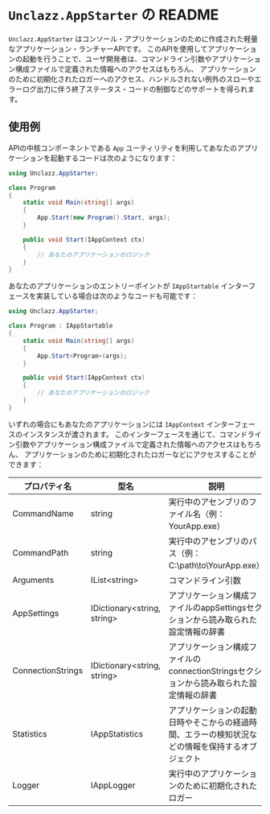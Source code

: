 # `Unclazz.AppStarter` の README

`Unclazz.AppStarter` はコンソール・アプリケーションのために作成された軽量なアプリケーション・ランチャーAPIです。
このAPIを使用してアプリケーションの起動を行うことで、ユーザ開発者は、コマンドライン引数やアプリケーション構成ファイルで定義された情報へのアクセスはもちろん、
アプリケーションのために初期化されたロガーへのアクセス、ハンドルされない例外のスローやエラーログ出力に伴う終了ステータス・コードの制御などのサポートを得られます。

## 使用例

APIの中核コンポーネントである `App` ユーティリティを利用してあなたのアプリケーションを起動するコードは次のようになります：

```cs
using Unclazz.AppStarter;

class Program
{
	static void Main(string[] args)
	{
		App.Start(new Program().Start, args);
	}

	public void Start(IAppContext ctx)
	{
		// あなたのアプリケーションのロジック
	}
}
```

あなたのアプリケーションのエントリーポイントが `IAppStartable` インターフェースを実装している場合は次のようなコードも可能です：

```cs
using Unclazz.AppStarter;

class Program : IAppStartable
{
	static void Main(string[] args)
	{
		App.Start<Program>(args);
	}

	public void Start(IAppContext ctx)
	{
		// あなたのアプリケーションのロジック
	}
}
```

いずれの場合にもあなたのアプリケーションには `IAppContext` インターフェースのインスタンスが渡されます。
このインターフェースを通じて、コマンドライン引数やアプリケーション構成ファイルで定義された情報へのアクセスはもちろん、
アプリケーションのために初期化されたロガーなどにアクセスすることができます：

プロパティ名 | 型名 | 説明
--- | --- | ---
CommandName | string | 実行中のアセンブリのファイル名（例：YourApp.exe）
CommandPath | string | 実行中のアセンブリのパス（例：C:\path\to\YourApp.exe）
Arguments | IList&lt;string> | コマンドライン引数
AppSettings | IDictionary&lt;string, string> | アプリケーション構成ファイルのappSettingsセクションから読み取られた設定情報の辞書
ConnectionStrings | IDictionary&lt;string, string> | アプリケーション構成ファイルのconnectionStringsセクションから読み取られた設定情報の辞書
Statistics | IAppStatistics | アプリケーションの起動日時やそこからの経過時間、エラーの検知状況などの情報を保持するオブジェクト
Logger | IAppLogger | 実行中のアプリケーションのために初期化されたロガー

